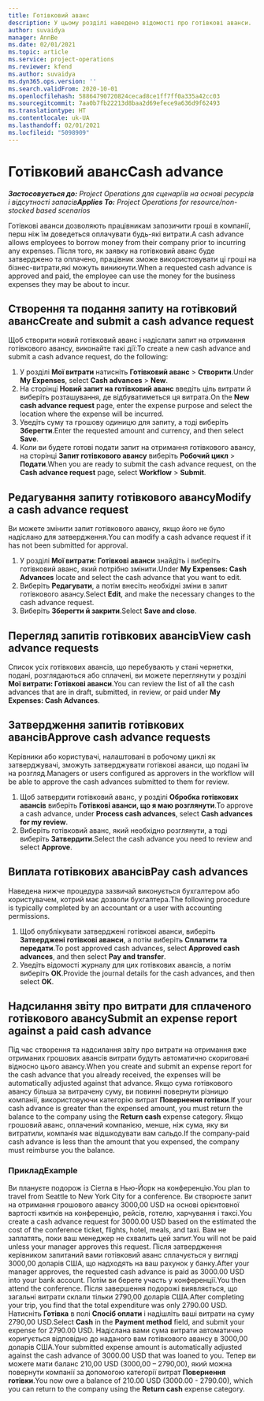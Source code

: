 ```yaml
---
title: Готівковий аванс
description: У цьому розділі наведено відомості про готівкові аванси.
author: suvaidya
manager: AnnBe
ms.date: 02/01/2021
ms.topic: article
ms.service: project-operations
ms.reviewer: kfend
ms.author: suvaidya
ms.dyn365.ops.version: ''
ms.search.validFrom: 2020-10-01
ms.openlocfilehash: 58864790720824cecad8ce1ff7ff0a335a42cc03
ms.sourcegitcommit: 7aa0b7fb22213d8baa2d69efece9a636d9f62493
ms.translationtype: HT
ms.contentlocale: uk-UA
ms.lasthandoff: 02/01/2021
ms.locfileid: "5098909"
---
```

# <a name="cash-advance"></a><span data-ttu-id="bd0df-103">Готівковий аванс</span><span class="sxs-lookup"><span data-stu-id="bd0df-103">Cash advance</span></span>

<span data-ttu-id="bd0df-104">_**Застосовується до:** Project Operations для сценаріїв на основі ресурсів і відсутності запасів_</span><span class="sxs-lookup"><span data-stu-id="bd0df-104">_**Applies To:** Project Operations for resource/non-stocked based scenarios_</span></span>

<span data-ttu-id="bd0df-105">Готівкові аванси дозволяють працівникам запозичити гроші в компанії, перш ніж їм доведеться оплачувати будь-які витрати.</span><span class="sxs-lookup"><span data-stu-id="bd0df-105">A cash advance allows employees to borrow money from their company prior to incurring any expenses.</span></span> <span data-ttu-id="bd0df-106">Після того, як заявку на готівковий аванс буде затверджено та оплачено, працівник зможе використовувати ці гроші на бізнес-витрати,які можуть виникнути.</span><span class="sxs-lookup"><span data-stu-id="bd0df-106">When a requested cash advance is approved and paid, the employee can use the money for the business expenses they may be about to incur.</span></span> 

## <a name="create-and-submit-a-cash-advance-request"></a><span data-ttu-id="bd0df-107">Створення та подання запиту на готівковий аванс</span><span class="sxs-lookup"><span data-stu-id="bd0df-107">Create and submit a cash advance request</span></span>
<span data-ttu-id="bd0df-108">Щоб створити новий готівковий аванс і надіслати запит на отримання готівкового авансу, виконайте такі дії:</span><span class="sxs-lookup"><span data-stu-id="bd0df-108">To create a new cash advance and submit a cash advance request, do the following:</span></span> 

1. <span data-ttu-id="bd0df-109">У розділі **Мої витрати** натисніть **Готівковий аванс** > **Створити**.</span><span class="sxs-lookup"><span data-stu-id="bd0df-109">Under **My Expenses**, select **Cash advances** > **New**.</span></span> 
2. <span data-ttu-id="bd0df-110">На сторінці **Новий запит на готівковий аванс** введіть ціль витрати й виберіть розташування, де відбуватиметься ця витрата.</span><span class="sxs-lookup"><span data-stu-id="bd0df-110">On the **New cash advance request** page, enter the expense purpose and select the location where the expense will be incurred.</span></span>
3. <span data-ttu-id="bd0df-111">Уведіть суму та грошову одиницю для запиту, а тоді виберіть **Зберегти**.</span><span class="sxs-lookup"><span data-stu-id="bd0df-111">Enter the requested amount and currency, and then select **Save**.</span></span> 
4. <span data-ttu-id="bd0df-112">Коли ви будете готові подати запит на отримання готівкового авансу, на сторінці **Запит готівкового авансу** виберіть **Робочий цикл** > **Подати**.</span><span class="sxs-lookup"><span data-stu-id="bd0df-112">When you are ready to submit the cash advance request, on the **Cash advance request** page, select **Workflow** > **Submit**.</span></span>

## <a name="modify-a-cash-advance-request"></a><span data-ttu-id="bd0df-113">Редагування запиту готівкового авансу</span><span class="sxs-lookup"><span data-stu-id="bd0df-113">Modify a cash advance request</span></span>

<span data-ttu-id="bd0df-114">Ви можете змінити запит готівкового авансу, якщо його не було надіслано для затвердження.</span><span class="sxs-lookup"><span data-stu-id="bd0df-114">You can modify a cash advance request if it has not been submitted for approval.</span></span>

1. <span data-ttu-id="bd0df-115">У розділі **Мої витрати: Готівкові аванси** знайдіть і виберіть готівковий аванс, який потрібно змінити.</span><span class="sxs-lookup"><span data-stu-id="bd0df-115">Under **My Expenses: Cash Advances** locate and select the cash advance that you want to edit.</span></span>
2. <span data-ttu-id="bd0df-116">Виберіть **Редагувати**, а потім внесіть необхідні зміни в запит готівкового авансу.</span><span class="sxs-lookup"><span data-stu-id="bd0df-116">Select **Edit**, and make the necessary changes to the cash advance request.</span></span> 
3. <span data-ttu-id="bd0df-117">Виберіть **Зберегти й закрити**.</span><span class="sxs-lookup"><span data-stu-id="bd0df-117">Select **Save and close**.</span></span>


## <a name="view-cash-advance-requests"></a><span data-ttu-id="bd0df-118">Перегляд запитів готівкових авансів</span><span class="sxs-lookup"><span data-stu-id="bd0df-118">View cash advance requests</span></span>
<span data-ttu-id="bd0df-119">Список усіх готівкових авансів, що перебувають у стані чернетки, подані, розглядаються або сплачені, ви можете переглянути у розділі **Мої витрати: Готівкові аванси**.</span><span class="sxs-lookup"><span data-stu-id="bd0df-119">You can review the list of all the cash advances that are in draft, submitted, in review, or paid under **My Expenses: Cash Advances**.</span></span> 

## <a name="approve-cash-advance-requests"></a><span data-ttu-id="bd0df-120">Затвердження запитів готівкових авансів</span><span class="sxs-lookup"><span data-stu-id="bd0df-120">Approve cash advance requests</span></span>

<span data-ttu-id="bd0df-121">Керівники або користувачі, налаштовані в робочому циклі як затверджувачі, зможуть затверджувати готівкові аванси, що подані їм на розгляд.</span><span class="sxs-lookup"><span data-stu-id="bd0df-121">Managers or users configured as approvers in the workflow will be able to approve the cash advances submitted to them for review.</span></span> 

1. <span data-ttu-id="bd0df-122">Щоб затвердити готівковий аванс, у розділі **Обробка готівкових авансів** виберіть **Готівкові аванси, що я маю розглянути**.</span><span class="sxs-lookup"><span data-stu-id="bd0df-122">To approve a cash advance, under **Process cash advances**, select **Cash advances for my review**.</span></span>
2. <span data-ttu-id="bd0df-123">Виберіть готівковий аванс, який необхідно розглянути, а тоді виберіть **Затвердити**.</span><span class="sxs-lookup"><span data-stu-id="bd0df-123">Select the cash advance you need to review and select **Approve**.</span></span>  

## <a name="pay-cash-advances"></a><span data-ttu-id="bd0df-124">Виплата готівкових авансів</span><span class="sxs-lookup"><span data-stu-id="bd0df-124">Pay cash advances</span></span> 
<span data-ttu-id="bd0df-125">Наведена нижче процедура зазвичай виконується бухгалтером або користувачем, котрий має дозволи бухгалтера.</span><span class="sxs-lookup"><span data-stu-id="bd0df-125">The following procedure is typically completed by an accountant or a user with accounting permissions.</span></span>

1. <span data-ttu-id="bd0df-126">Щоб опублікувати затверджені готівкові аванси, виберіть **Затверджені готівкові аванси**, а потім виберіть **Сплатити та передати**.</span><span class="sxs-lookup"><span data-stu-id="bd0df-126">To post approved cash advances, select **Approved cash advances**, and then select **Pay and transfer**.</span></span>  
2. <span data-ttu-id="bd0df-127">Уведіть відомості журналу для цих готівкових авансів, а потім виберіть **ОК**.</span><span class="sxs-lookup"><span data-stu-id="bd0df-127">Provide the journal details for the cash advances, and then select **OK**.</span></span> 

## <a name="submit-an-expense-report-against-a-paid-cash-advance"></a><span data-ttu-id="bd0df-128">Надсилання звіту про витрати для сплаченого готівкового авансу</span><span class="sxs-lookup"><span data-stu-id="bd0df-128">Submit an expense report against a paid cash advance</span></span> 

<span data-ttu-id="bd0df-129">Під час створення та надсилання звіту про витрати на отримання вже отриманих грошових авансів витрати будуть автоматично скориговані відносно цього авансу.</span><span class="sxs-lookup"><span data-stu-id="bd0df-129">When you create and submit an expense report for the cash advance that you already received, the expenses will be automatically adjusted against that advance.</span></span> <span data-ttu-id="bd0df-130">Якщо сума готівкового авансу більша за витрачену суму, ви повинні повернути різницю компанії, використовуючи категорію витрат **Повернення готівки**.</span><span class="sxs-lookup"><span data-stu-id="bd0df-130">If your cash advance is greater than the expensed amount, you must return the balance to the company using the **Return cash** expense category.</span></span> <span data-ttu-id="bd0df-131">Якщо грошовий аванс, оплачений компанією, менше, ніж сума, яку ви витратили, компанія має відшкодувати вам сальдо.</span><span class="sxs-lookup"><span data-stu-id="bd0df-131">If the company-paid cash advance is less than the amount that you expensed, the company must reimburse you the balance.</span></span> 

### <a name="example"></a><span data-ttu-id="bd0df-132">Приклад</span><span class="sxs-lookup"><span data-stu-id="bd0df-132">Example</span></span>
<span data-ttu-id="bd0df-133">Ви плануєте подорож із Сіетла в Нью-Йорк на конференцію.</span><span class="sxs-lookup"><span data-stu-id="bd0df-133">You plan to travel from Seattle to New York City for a conference.</span></span> <span data-ttu-id="bd0df-134">Ви створюєте запит на отримання грошового авансу 3000,00 USD на основі орієнтовної вартості квитків на конференцію, рейсів, готелю, харчування і таксі.</span><span class="sxs-lookup"><span data-stu-id="bd0df-134">You create a cash advance request for 3000.00 USD based on the estimated the cost of the conference ticket, flights, hotel, meals, and taxi.</span></span> <span data-ttu-id="bd0df-135">Вам не заплатять, поки ваш менеджер не схвалить цей запит.</span><span class="sxs-lookup"><span data-stu-id="bd0df-135">You will not be paid unless your manager approves this request.</span></span> <span data-ttu-id="bd0df-136">Після затвердження керівником запитаний вами готівковий аванс сплачується у вигляді 3000,00 доларів США, що надходять на ваш рахунок у банку.</span><span class="sxs-lookup"><span data-stu-id="bd0df-136">After your manager approves, the requested cash advance is paid as 3000.00 USD into your bank account.</span></span> <span data-ttu-id="bd0df-137">Потім ви берете участь у конференції.</span><span class="sxs-lookup"><span data-stu-id="bd0df-137">You then attend the conference.</span></span> <span data-ttu-id="bd0df-138">Після завершення подорожі виявляється, що загальні витрати склали тільки 2790,00 доларів США.</span><span class="sxs-lookup"><span data-stu-id="bd0df-138">After completing your trip, you find that the total expenditure was only 2790.00 USD.</span></span> <span data-ttu-id="bd0df-139">Натисніть **Готівка** в полі **Спосіб оплати** і надішліть ваші витрати на суму 2790,00 USD.</span><span class="sxs-lookup"><span data-stu-id="bd0df-139">Select **Cash** in the **Payment method** field, and submit your expense for 2790.00 USD.</span></span> <span data-ttu-id="bd0df-140">Надіслана вами сума витрати автоматично коригується відповідно до наданого вам готівкового авансу в 3000,00 доларів США.</span><span class="sxs-lookup"><span data-stu-id="bd0df-140">Your submitted expense amount is automatically adjusted against the cash advance of 3000.00 USD that was loaned to you.</span></span> <span data-ttu-id="bd0df-141">Тепер ви можете мати баланс 210,00 USD (3000,00 – 2790,00), який можна повернути компанії за допомогою категорії витрат **Повернення готівки**.</span><span class="sxs-lookup"><span data-stu-id="bd0df-141">You now owe a balance of 210.00 USD (3000.00 - 2790.00), which you can return to the company using the **Return cash** expense category.</span></span>

